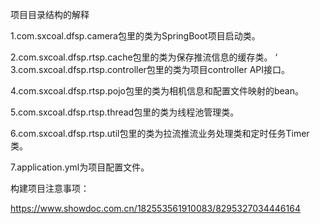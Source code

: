 项目目录结构的解释

1.com.sxcoal.dfsp.camera包里的类为SpringBoot项目启动类。

2.com.sxcoal.dfsp.rtsp.cache包里的类为保存推流信息的缓存类。
‘
3.com.sxcoal.dfsp.rtsp.controller包里的类为项目controller API接口。

4.com.sxcoal.dfsp.rtsp.pojo包里的类为相机信息和配置文件映射的bean。

5.com.sxcoal.dfsp.rtsp.thread包里的类为线程池管理类。

6.com.sxcoal.dfsp.rtsp.util包里的类为拉流推流业务处理类和定时任务Timer类。

7.application.yml为项目配置文件。

构建项目注意事项：

https://www.showdoc.com.cn/182553561910083/8295327034446164